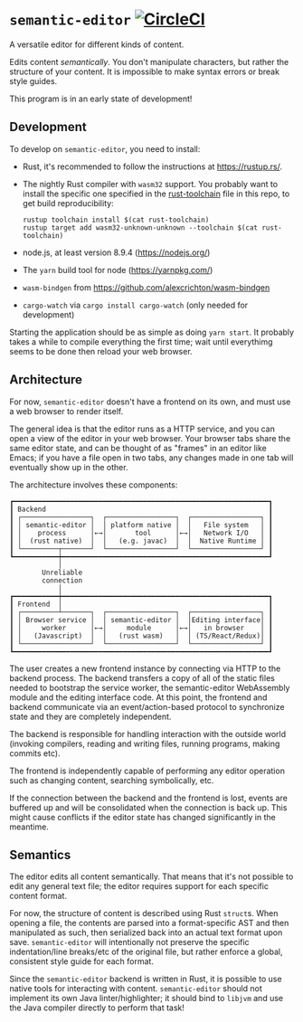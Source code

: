 # `semantic-editor` [![CircleCI](https://circleci.com/gh/dflemstr/semantic-editor.svg?style=svg)](https://circleci.com/gh/dflemstr/semantic-editor)

A versatile editor for different kinds of content.

Edits content *semantically*.  You don't manipulate characters, but rather the structure of your
content.  It is impossible to make syntax errors or break style guides. 

This program is in an early state of development!

## Development

To develop on `semantic-editor`, you need to install:

  - Rust, it's recommended to follow the instructions at <https://rustup.rs/>.
  - The nightly Rust compiler with `wasm32` support.  You probably want to install the specific
    one specified in the [rust-toolchain](./rust-toolchain) file in this repo, to get build
    reproducibility:

    ```text
    rustup toolchain install $(cat rust-toolchain)
    rustup target add wasm32-unknown-unknown --toolchain $(cat rust-toolchain)
    ```
  - node.js, at least version 8.9.4 (<https://nodejs.org/>)
  - The `yarn` build tool for node (<https://yarnpkg.com/>)
  - `wasm-bindgen` from <https://github.com/alexcrichton/wasm-bindgen>
  - `cargo-watch` via `cargo install cargo-watch` (only needed for development)

Starting the application should be as simple as doing `yarn start`.  It probably takes a while to
compile everything the first time; wait until everythimg seems to be done then reload your web
browser.

## Architecture

For now, `semantic-editor` doesn't have a frontend on its own, and must use a web browser to render
itself.

The general idea is that the editor runs as a HTTP service, and you can open a view of the editor in
your web browser.  Your browser tabs share the same editor state, and can be thought of as "frames"
in an editor like Emacs; if you have a file open in two tabs, any changes made in one tab will
eventually show up in the other.

The architecture involves these components:

```text
┏━━━━━━━━━━━━━━━━━━━━━━━━━━━━━━━━━━━━━━━━━━━━━━━━━━━━━━━━━━━━━━━┓
┃ Backend                                                       ┃
┃ ┌─────────────────┐  ┌─────────────────┐  ┌─────────────────┐ ┃
┃ │ semantic-editor │  │ platform native │  │   File system   │ ┃
┃ │    process      │←→│       tool      │←→│   Network I/O   │ ┃
┃ │  (rust native)  │  │   (e.g. javac)  │  │  Native Runtime │ ┃
┃ └─────────┬───────┘  └─────────────────┘  └─────────────────┘ ┃
┗━━━━━━━━━━━┿━━━━━━━━━━━━━━━━━━━━━━━━━━━━━━━━━━━━━━━━━━━━━━━━━━━┛
            │
        Unreliable
        connection
            │
┏━━━━━━━━━━━┿━━━━━━━━━━━━━━━━━━━━━━━━━━━━━━━━━━━━━━━━━━━━━━━━━━━┓
┃ Frontend  │                                                   ┃
┃ ┌─────────┴───────┐  ┌─────────────────┐  ┌─────────────────┐ ┃
┃ │ Browser service │  │ semantic-editor │  │Editing interface│ ┃
┃ │     worker      │←→│     module      │←→│   in browser    │ ┃
┃ │   (Javascript)  │  │   (rust wasm)   │  │ (TS/React/Redux)│ ┃
┃ └─────────────────┘  └─────────────────┘  └─────────────────┘ ┃
┗━━━━━━━━━━━━━━━━━━━━━━━━━━━━━━━━━━━━━━━━━━━━━━━━━━━━━━━━━━━━━━━┛
```

The user creates a new frontend instance by connecting via HTTP to the backend process.  The backend
transfers a copy of all of the static files needed to bootstrap the service worker, the
semantic-editor WebAssembly module and the editing interface code.  At this point, the frontend and
backend communicate via an event/action-based protocol to synchronize state and they are completely
independent.

The backend is responsible for handling interaction with the outside world (invoking compilers,
reading and writing files, running programs, making commits etc).

The frontend is independently capable of performing any editor operation such as changing content,
searching symbolically, etc.

If the connection between the backend and the frontend is lost, events are buffered up and will be
consolidated when the connection is back up.  This might cause conflicts if the editor state has
changed significantly in the meantime.

## Semantics

The editor edits all content semantically.  That means that it's not possible to edit any general
text file; the editor requires support for each specific content format.

For now, the structure of content is described using Rust `struct`s.  When opening a file, the
contents are parsed into a format-specific AST and then manipulated as such, then serialized back
into an actual text format upon save.  `semantic-editor` will intentionally not preserve the
specific indentation/line breaks/etc of the original file, but rather enforce a global, consistent
style guide for each format.

Since the `semantic-editor` backend is written in Rust, it is possible to use native tools for
interacting with content.  `semantic-editor` should not implement its own Java linter/highlighter;
it should bind to `libjvm` and use the Java compiler directly to perform that task!
